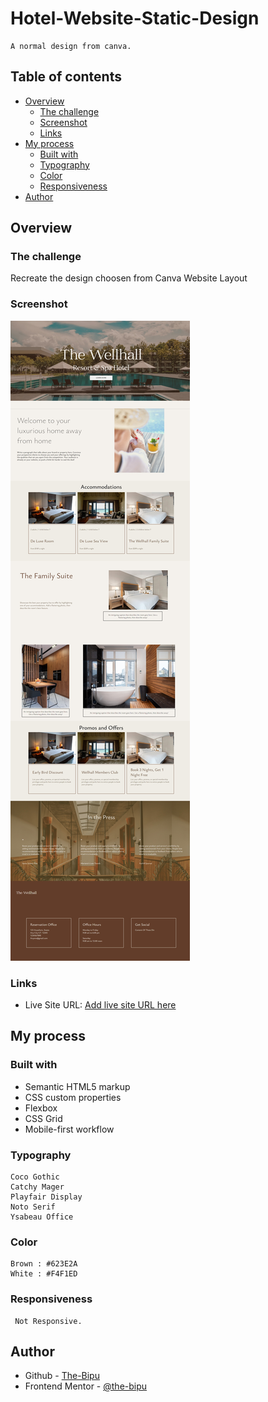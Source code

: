 # Hotel-Website-Static-Design
    A normal design from canva.

## Table of contents

- [Overview](#overview)
  - [The challenge](#the-challenge)
  - [Screenshot](#screenshot)
  - [Links](#links)
- [My process](#my-process)
  - [Built with](#built-with)
  - [Typography](#typography)
  - [Color](#color)
  - [Responsiveness](#responsiveness)
- [Author](#author)

## Overview

### The challenge

Recreate the design choosen from Canva Website Layout

### Screenshot

![](./screenshot.jpeg)

### Links

- Live Site URL: [Add live site URL here](https://the-bipu.github.io/Hotel-Website-Static-Design/)

## My process

### Built with

- Semantic HTML5 markup
- CSS custom properties
- Flexbox
- CSS Grid
- Mobile-first workflow

### Typography
    Coco Gothic
    Catchy Mager
    Playfair Display
    Noto Serif
    Ysabeau Office


### Color
    Brown : #623E2A
    White : #F4F1ED

### Responsiveness
     Not Responsive.

## Author

- Github - [The-Bipu](https://github.com/the-bipu)
- Frontend Mentor - [@the-bipu](https://www.frontendmentor.io/profile/the-bipu)